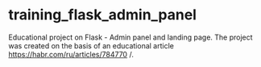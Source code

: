 # training_flask_admin_panel
Educational project on Flask - Admin panel and landing page. The project was created on the basis of an educational article https://habr.com/ru/articles/784770 /.
